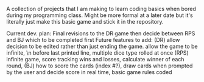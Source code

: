 A collection of projects that I am making to learn coding basics when bored during my programming class.
Might be more formal at a later date but it's literally just make this basic game and stick it in the repository.
 
Current dev. plan: Final revisions to the DR game then decide between RPS and BJ which to be completed first
Future features to add: 
 (DR) allow decision to be edited rather than just ending the game. allow the game to be infinite, \n before last printed line, multiple dice type rolled at once
 (RPS) infinite game, score tracking wins and losses, calculate winner of each round,
 (BJ) how to score the cards (index #?), draw cards when prompted by the user and decide score in real time, basic game rules coded